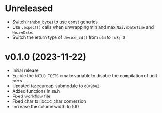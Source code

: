 # Unreleased

- Switch `random_bytes` to use const generics
- Use `.expect()` calls when unwrapping min and max `NaiveDateTime` and
  `NaiveDate`.
- Switch the return type of `device_id()` from `u64` to `[u8; 8]`

# v0.1.0 (2023-11-22)

- Initial release
- Enable the `BUILD_TESTS` cmake variable to disable the compilation of unit
  tests
- Updated tasecureapi submodule to `d049be2`
- Added functions in sa.h
- Fixed workflow file
- Fixed char to libc::c_char conversion
- Increase the column width to 100
